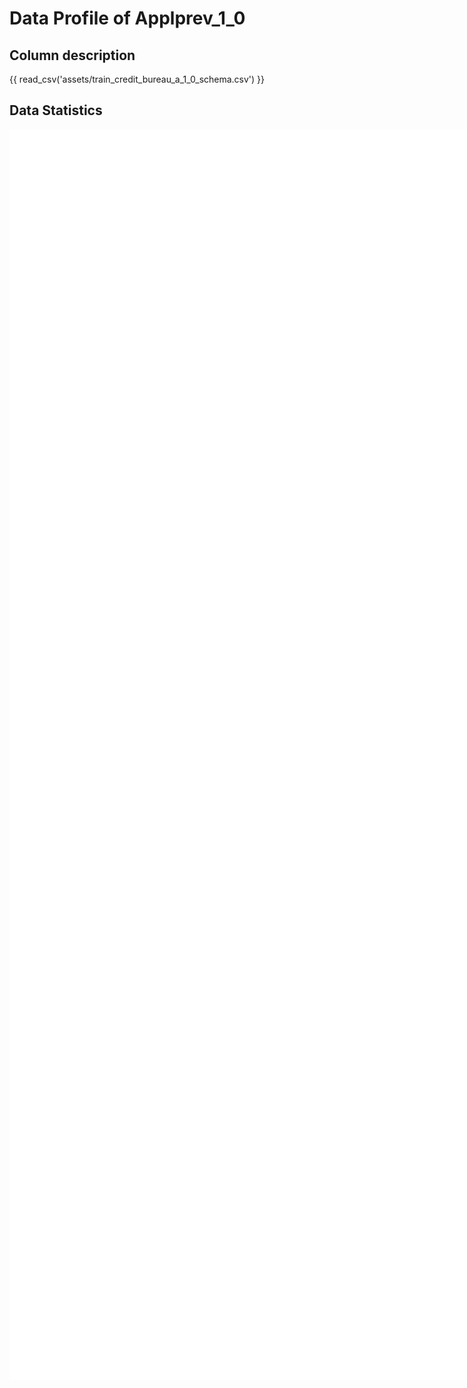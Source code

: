 # Data Profile of Applprev_1_0

## Column description

{{ read_csv('assets/train_credit_bureau_a_1_0_schema.csv') }}

## Data Statistics

<iframe width=2800, height=2000 frameBorder=0 src="../assets/train_credit_bureau_a_1_0_report.html"></iframe>

    